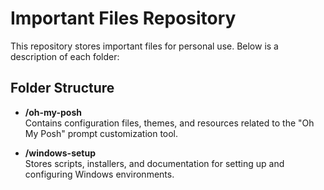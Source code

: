 # Important Files Repository

This repository stores important files for personal use. Below is a description of each folder:

## Folder Structure

- **/oh-my-posh**  
    Contains configuration files, themes, and resources related to the "Oh My Posh" prompt customization tool.

- **/windows-setup**  
    Stores scripts, installers, and documentation for setting up and configuring Windows environments.